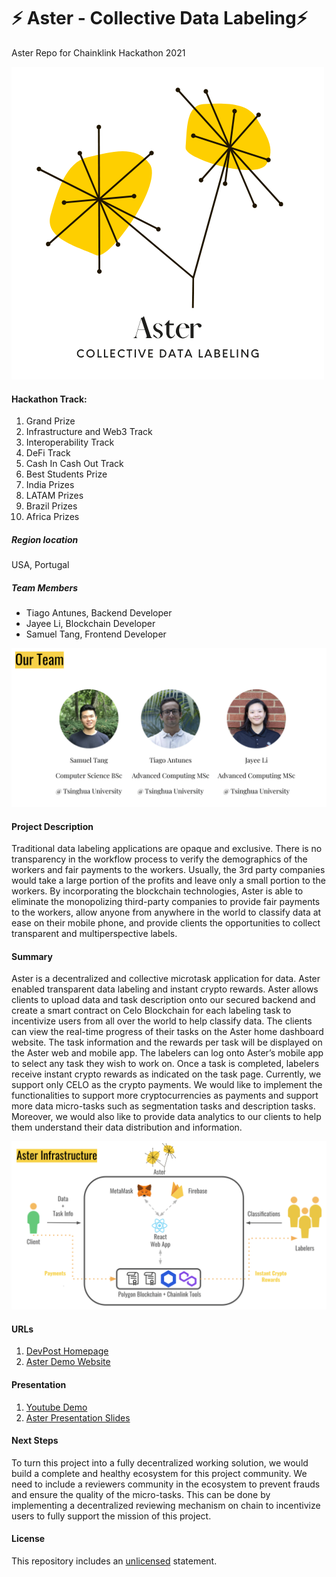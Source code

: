 # ⚡ Aster - Collective Data Labeling⚡
Aster Repo for Chainklink Hackathon 2021


![Aster](./assets/logo.png?raw=true "Aster")
#### Hackathon Track:
1. Grand Prize
2. Infrastructure and Web3 Track
3. Interoperability Track
4. DeFi Track
5. Cash In Cash Out Track
6. Best Students Prize
7. India Prizes
8. LATAM Prizes
9. Brazil Prizes
10. Africa Prizes

##### Region location
USA, Portugal

##### Team Members
- Tiago Antunes, Backend Developer
- Jayee Li, Blockchain Developer
- Samuel Tang, Frontend Developer

![Our Team](./assets/team.png?raw=true "Our Team")


#### Project Description
Traditional data labeling applications are opaque and exclusive. There is no transparency in the workflow process to verify the demographics of the workers and fair payments to the workers. Usually, the 3rd party companies would take a large portion of the profits and leave only a small portion to the workers. By incorporating the blockchain technologies, Aster is able to eliminate the monopolizing third-party companies to provide fair payments to the workers, allow anyone from anywhere in the world to classify data at ease on their mobile phone, and provide clients the opportunities to collect transparent and multiperspective labels.  


#### Summary
Aster is a decentralized and collective microtask application for data. Aster enabled transparent data labeling and instant crypto rewards. Aster allows clients to upload data and task description onto our secured backend and create a smart contract on Celo Blockchain for each labeling task to incentivize users from all over the world to help classify data. The clients can view the real-time progress of their tasks on the Aster home dashboard website. The task information and the rewards per task will be displayed on the Aster web and mobile app. The labelers can log onto Aster’s mobile app to select any task they wish to work on. Once a task is completed, labelers receive instant crypto rewards as indicated on the task page. 
Currently, we support only CELO as the crypto payments. We would like to implement the functionalities to support more cryptocurrencies as payments and support more data micro-tasks such as segmentation tasks and description tasks. Moreover, we would also like to provide data analytics to our clients to help them understand their data distribution and information. 

![Aster Infrastructure](./assets/AsterInfra.png?raw=true "Aster Infrastructure")

#### URLs
1. [DevPost Homepage]()
2. [Aster Demo Website](https://aster-38850.web.app/)

#### Presentation
1. [Youtube Demo]()
2. [Aster Presentation Slides](https://docs.google.com/presentation/d/1tf-nztGEps_FWojfMG7hmz-_JiCtDurO6oIW24FhXBw/edit?usp=sharing)

#### Next Steps
To turn this project into a fully decentralized working solution, we would build a complete and healthy ecosystem for this project community. We need to include a reviewers community in the ecosystem to prevent frauds and ensure the quality of the micro-tasks. This can be done by implementing a decentralized reviewing mechanism on chain to incentivize users to fully support the mission of this project. 

#### License
This repository includes an [unlicensed](http://unlicense.org/) statement.
